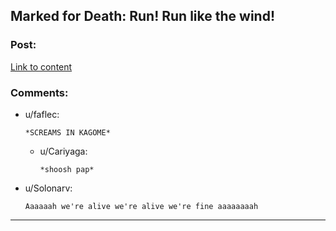 ## Marked for Death: Run! Run like the wind!

### Post:

[Link to content](https://forums.sufficientvelocity.com/posts/6690971/)

### Comments:

- u/faflec:
  ```
  *SCREAMS IN KAGOME*
  ```

  - u/Cariyaga:
    ```
    *shoosh pap*
    ```

- u/Solonarv:
  ```
  Aaaaaah we're alive we're alive we're fine aaaaaaaah
  ```

---

